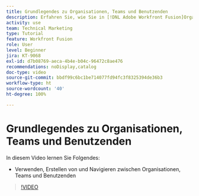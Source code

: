 ```yaml
---
title: Grundlegendes zu Organisationen, Teams und Benutzenden
description: Erfahren Sie, wie Sie in [!DNL Adobe Workfront Fusion]Organisationen, Teams und Benutzende verwenden, erstellen und zwischen ihnen navigieren können.
activity: use
team: Technical Marketing
type: Tutorial
feature: Workfront Fusion
role: User
level: Beginner
jira: KT-9068
exl-id: d7b08769-aeca-4b4e-b04c-96472c8ae476
recommendations: noDisplay,catalog
doc-type: video
source-git-commit: bbdf99c6bc1be714077fd94fc3f8325394de36b3
workflow-type: ht
source-wordcount: '40'
ht-degree: 100%

---
```


# Grundlegendes zu Organisationen, Teams und Benutzenden

In diesem Video lernen Sie Folgendes:

* Verwenden, Erstellen von und Navigieren zwischen Organisationen, Teams und Benutzenden

>[!VIDEO](https://video.tv.adobe.com/v/335309/?quality=12&learn=on&enablevpops=1)
